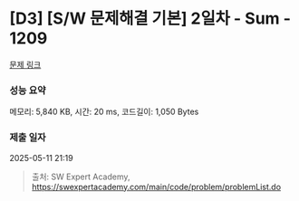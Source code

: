 # [D3] [S/W 문제해결 기본] 2일차 - Sum - 1209 

[문제 링크](https://swexpertacademy.com/main/code/problem/problemDetail.do?contestProbId=AV13_BWKACUCFAYh) 

### 성능 요약

메모리: 5,840 KB, 시간: 20 ms, 코드길이: 1,050 Bytes

### 제출 일자

2025-05-11 21:19



> 출처: SW Expert Academy, https://swexpertacademy.com/main/code/problem/problemList.do